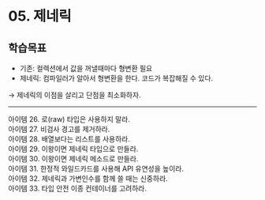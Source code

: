 
# 05. 제네릭

## 학습목표

- 기존: 컬렉션에서 값을 꺼낼때마다 형변환 필요
- 제네릭: 컴파일러가 알아서 형변환을 한다. 코드가 복잡해질 수 있다.

→ 제네릭의 이점을 살리고 단점을 최소화하자.

---

아이템 26. 로(raw) 타입은 사용하지 말라. <br>
아이템 27. 비검사 경고를 제거하라. <br>
아이템 28. 배열보다는 리스트를 사용하라. <br>
아이템 29. 이왕이면 제네릭 타입으로 만들라. <br>
아이템 30. 이왕이면 제네릭 메소드로 만들라. <br>
아이템 31. 한정적 와일드카드를 사용해 API 유연성을 높이라. <br>
아이템 32. 제네릭과 가변인수를 함께 쓸 때는 신중하라. <br>
아이템 33. 타입 안전 이종 컨테이너를 고려하라. <br>



